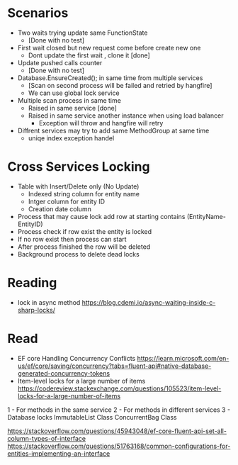 ﻿

# Scenarios
* Two waits trying update same FunctionState 
	* [Done with no test]
* First wait closed but new request come before create new one
	* Dont update the first wait , clone it [done]
* Update pushed calls counter 
	* [Done with no test]
* Database.EnsureCreated(); in same time from multiple services
	* [Scan on second process will be failed and retried by hangfire]
	* We can use global lock service
* Multiple scan process in same time
	* Raised in same service [done]
	* Raised in same service another instance when using load balancer 
		* Exception will throw and hangfire will retry
* Diffrent services may try to add same MethodGroup at same time 
	* uniqe index exception handel

# Cross Services Locking
* Table with Insert/Delete only (No Update)
	* Indexed string column for entity name
	* Intger column for entity ID
	* Creation date column
* Process that may cause lock add row at starting contains (EntityName-EntityID)
* Process check if row exist the entity is locked
* If no row exist then process can start
* After process finished the row will be deleted
* Background process to delete dead locks

# Reading
* lock in async method https://blog.cdemi.io/async-waiting-inside-c-sharp-locks/


# Read
* EF core Handling Concurrency Conflicts
	https://learn.microsoft.com/en-us/ef/core/saving/concurrency?tabs=fluent-api#native-database-generated-concurrency-tokens
* Item-level locks for a large number of items
	https://codereview.stackexchange.com/questions/105523/item-level-locks-for-a-large-number-of-items


1 - For methods in the same service
2 - For methods in different services
3 - Database locks
ImmutableList<T> Class
ConcurrentBag<T> Class

https://stackoverflow.com/questions/45943048/ef-core-fluent-api-set-all-column-types-of-interface
https://stackoverflow.com/questions/51763168/common-configurations-for-entities-implementing-an-interface
